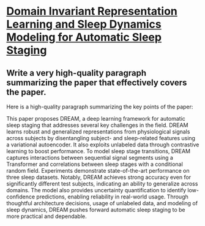# [Domain Invariant Representation Learning and Sleep Dynamics Modeling for   Automatic Sleep Staging](https://arxiv.org/abs/2312.03196)

## Write a very high-quality paragraph summarizing the paper that effectively covers the paper.

 Here is a high-quality paragraph summarizing the key points of the paper:

This paper proposes DREAM, a deep learning framework for automatic sleep staging that addresses several key challenges in the field. DREAM learns robust and generalized representations from physiological signals across subjects by disentangling subject- and sleep-related features using a variational autoencoder. It also exploits unlabeled data through contrastive learning to boost performance. To model sleep stage transitions, DREAM captures interactions between sequential signal segments using a Transformer and correlations between sleep stages with a conditional random field. Experiments demonstrate state-of-the-art performance on three sleep datasets. Notably, DREAM achieves strong accuracy even for significantly different test subjects, indicating an ability to generalize across domains. The model also provides uncertainty quantification to identify low-confidence predictions, enabling reliability in real-world usage. Through thoughtful architecture decisions, usage of unlabeled data, and modeling of sleep dynamics, DREAM pushes forward automatic sleep staging to be more practical and dependable.
